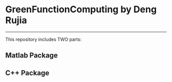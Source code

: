 # GreenFunctionComputing by Deng Rujia
***
This repository includes TWO parts:
## Matlab Package
## C++ Package
